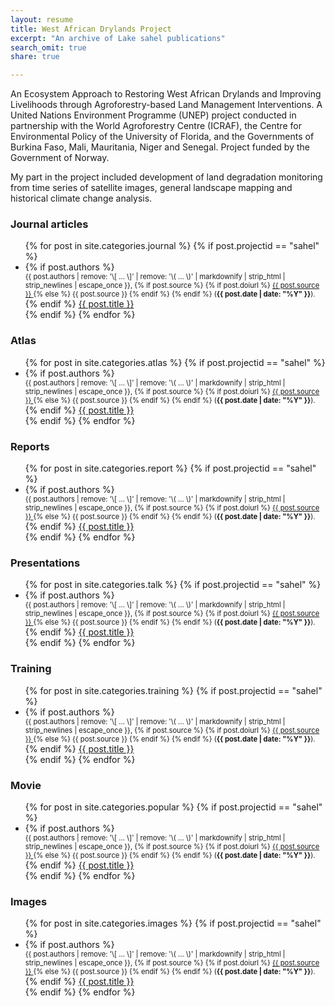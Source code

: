 ```yaml
---
layout: resume
title: West African Drylands Project
excerpt: "An archive of Lake sahel publications"
search_omit: true
share: true

---
```


An Ecosystem Approach to Restoring West African Drylands and Improving Livelihoods through Agroforestry-based Land Management Interventions. A United Nations Environment Programme (UNEP) project conducted in partnership with the World Agroforestry Centre (ICRAF), the Centre for Environmental Policy of the University of Florida, and the Governments of Burkina Faso, Mali, Mauritania, Niger and Senegal. Project funded by the Government of Norway.

My part in the project included development of land degradation monitoring from time series of satellite images, general landscape mapping and historical climate change analysis.

### Journal articles

<ul class="post-list">
{% for post in site.categories.journal %}
  {% if post.projectid == "sahel" %}
    <li><article>
    {% if post.authors %}
      <span style="font-size: 80%; display: block;">{{ post.authors | remove: '\[ ... \]' | remove: '\( ... \)' | markdownify | strip_html | strip_newlines | escape_once }},
      {% if post.source %}
        {% if post.doiurl %}
          <a href="{{ post.doiurl }}">
          {{ post.source }}
          </a>
        {% else %}
          {{ post.source }}
        {% endif %}
      {% endif %}
      (<span style="font-weight: bold;"><time datetime="{{ post.date | date_to_xmlschema }}">{{ post.date | date: "%Y" }}</time></span>).
      </span>
    {% endif %}
    <a href="{{ site.url }}{{ post.url }}">{{ post.title }}</a>
    </article></li>
  {% endif %}
{% endfor %}
</ul>

### Atlas

<ul class="post-list">
{% for post in site.categories.atlas %}
  {% if post.projectid == "sahel" %}
    <li><article>
    {% if post.authors %}
      <span style="font-size: 80%; display: block;">{{ post.authors | remove: '\[ ... \]' | remove: '\( ... \)' | markdownify | strip_html | strip_newlines | escape_once }},
      {% if post.source %}
        {% if post.doiurl %}
          <a href="{{ post.doiurl }}">
          {{ post.source }}
          </a>
        {% else %}
          {{ post.source }}
        {% endif %}
      {% endif %}
      (<span style="font-weight: bold;"><time datetime="{{ post.date | date_to_xmlschema }}">{{ post.date | date: "%Y" }}</time></span>).
      </span>
    {% endif %}
    <a href="{{ site.url }}{{ post.url }}">{{ post.title }}</a>
    </article></li>
  {% endif %}
{% endfor %}
</ul>

### Reports

<ul class="post-list">
{% for post in site.categories.report %}
  {% if post.projectid == "sahel" %}
    <li><article>
    {% if post.authors %}
      <span style="font-size: 80%; display: block;">{{ post.authors | remove: '\[ ... \]' | remove: '\( ... \)' | markdownify | strip_html | strip_newlines | escape_once }},
      {% if post.source %}
        {% if post.doiurl %}
          <a href="{{ post.doiurl }}">
          {{ post.source }}
          </a>
        {% else %}
          {{ post.source }}
        {% endif %}
      {% endif %}
      (<span style="font-weight: bold;"><time datetime="{{ post.date | date_to_xmlschema }}">{{ post.date | date: "%Y" }}</time></span>).
      </span>
    {% endif %}
    <a href="{{ site.url }}{{ post.url }}">{{ post.title }}</a>
    </article></li>
  {% endif %}
{% endfor %}
</ul>

### Presentations

<ul class="post-list">
{% for post in site.categories.talk %}
  {% if post.projectid == "sahel" %}
    <li><article>
    {% if post.authors %}
      <span style="font-size: 80%; display: block;">{{ post.authors | remove: '\[ ... \]' | remove: '\( ... \)' | markdownify | strip_html | strip_newlines | escape_once }},
      {% if post.source %}
        {% if post.doiurl %}
          <a href="{{ post.doiurl }}">
          {{ post.source }}
          </a>
        {% else %}
          {{ post.source }}
        {% endif %}
      {% endif %}
      (<span style="font-weight: bold;"><time datetime="{{ post.date | date_to_xmlschema }}">{{ post.date | date: "%Y" }}</time></span>).
      </span>
    {% endif %}
    <a href="{{ site.url }}{{ post.url }}">{{ post.title }}</a>
    </article></li>
  {% endif %}
{% endfor %}
</ul>

### Training

<ul class="post-list">
{% for post in site.categories.training %}
  {% if post.projectid == "sahel" %}
    <li><article>
    {% if post.authors %}
      <span style="font-size: 80%; display: block;">{{ post.authors | remove: '\[ ... \]' | remove: '\( ... \)' | markdownify | strip_html | strip_newlines | escape_once }},
      {% if post.source %}
        {% if post.doiurl %}
          <a href="{{ post.doiurl }}">
          {{ post.source }}
          </a>
        {% else %}
          {{ post.source }}
        {% endif %}
      {% endif %}
      (<span style="font-weight: bold;"><time datetime="{{ post.date | date_to_xmlschema }}">{{ post.date | date: "%Y" }}</time></span>).
      </span>
    {% endif %}
    <a href="{{ site.url }}{{ post.url }}">{{ post.title }}</a>
    </article></li>
  {% endif %}
{% endfor %}
</ul>

### Movie

<ul class="post-list">
{% for post in site.categories.popular %}
  {% if post.projectid == "sahel" %}
    <li><article>
    {% if post.authors %}
      <span style="font-size: 80%; display: block;">{{ post.authors | remove: '\[ ... \]' | remove: '\( ... \)' | markdownify | strip_html | strip_newlines | escape_once }},
      {% if post.source %}
        {% if post.doiurl %}
          <a href="{{ post.doiurl }}">
          {{ post.source }}
          </a>
        {% else %}
          {{ post.source }}
        {% endif %}
      {% endif %}
      (<span style="font-weight: bold;"><time datetime="{{ post.date | date_to_xmlschema }}">{{ post.date | date: "%Y" }}</time></span>).
      </span>
    {% endif %}
    <a href="{{ site.url }}{{ post.url }}">{{ post.title }}</a>
    </article></li>
  {% endif %}
{% endfor %}
</ul>

### Images

<ul class="post-list">
{% for post in site.categories.images %}
  {% if post.projectid == "sahel" %}
    <li><article>
    {% if post.authors %}
      <span style="font-size: 80%; display: block;">{{ post.authors | remove: '\[ ... \]' | remove: '\( ... \)' | markdownify | strip_html | strip_newlines | escape_once }},
      {% if post.source %}
        {% if post.doiurl %}
          <a href="{{ post.doiurl }}">
          {{ post.source }}
          </a>
        {% else %}
          {{ post.source }}
        {% endif %}
      {% endif %}
      (<span style="font-weight: bold;"><time datetime="{{ post.date | date_to_xmlschema }}">{{ post.date | date: "%Y" }}</time></span>).
      </span>
    {% endif %}
    <a href="{{ site.url }}{{ post.url }}">{{ post.title }}</a>
    </article></li>
  {% endif %}
{% endfor %}
</ul>
